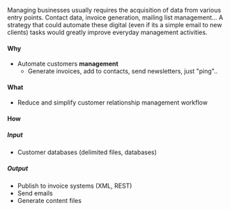 Managing businesses usually requires the acquisition of data from various entry points. Contact data, invoice generation, mailing list management... A strategy that could automate these digital (even if its a simple email to new clients) tasks would greatly improve everyday management activities.

#### Why
- Automate customers **management**
	 - Generate invoices, add to contacts, send newsletters, just "ping"..

#### What
- Reduce and simplify customer relationship management workflow

#### How

##### Input
- Customer databases (delimited files, databases)

##### Output
- Publish to invoice systems (XML, REST)
- Send emails
- Generate content files